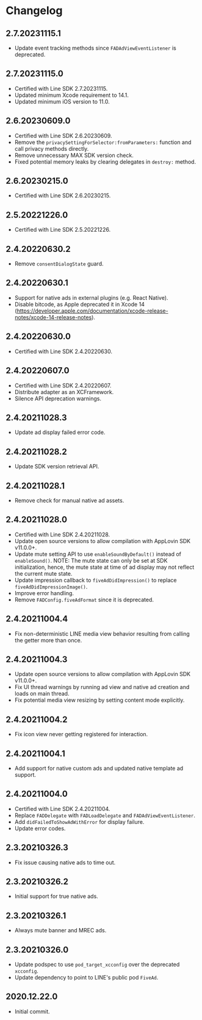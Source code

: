 # Changelog

## 2.7.20231115.1
* Update event tracking methods since `FADAdViewEventListener` is deprecated.

## 2.7.20231115.0
* Certified with Line SDK 2.7.20231115.
* Updated minimum Xcode requirement to 14.1.
* Updated minimum iOS version to 11.0.

## 2.6.20230609.0
* Certified with Line SDK 2.6.20230609.
* Remove the `privacySettingForSelector:fromParameters:` function and call privacy methods directly.
* Remove unnecessary MAX SDK version check.
* Fixed potential memory leaks by clearing delegates in `destroy:` method.   

## 2.6.20230215.0
* Certified with Line SDK 2.6.20230215.

## 2.5.20221226.0
* Certified with Line SDK 2.5.20221226.

## 2.4.20220630.2
* Remove `consentDialogState` guard.

## 2.4.20220630.1
* Support for native ads in external plugins (e.g. React Native).
* Disable bitcode, as Apple deprecated it in Xcode 14 (https://developer.apple.com/documentation/xcode-release-notes/xcode-14-release-notes).

## 2.4.20220630.0
* Certified with Line SDK 2.4.20220630.

## 2.4.20220607.0
* Certified with Line SDK 2.4.20220607.
* Distribute adapter as an XCFramework.
* Silence API deprecation warnings.

## 2.4.20211028.3
* Update ad display failed error code.

## 2.4.20211028.2
* Update SDK version retrieval API.

## 2.4.20211028.1
* Remove check for manual native ad assets.

## 2.4.20211028.0
* Certified with Line SDK 2.4.20211028.
* Update open source versions to allow compilation with AppLovin SDK v11.0.0+.
* Update mute setting API to use `enableSoundByDefault()` instead of `enableSound()`. NOTE: The mute state can only be set at SDK initialization, hence, the mute state at time of ad display may not reflect the current mute state.
* Update impression callback to `fiveAdDidImpression()` to replace `fiveAdDidImpressionImage()`.
* Improve error handling.
* Remove `FADConfig.fiveAdFormat` since it is deprecated.

## 2.4.20211004.4
* Fix non-deterministic LINE media view behavior resulting from calling the getter more than once. 

## 2.4.20211004.3
* Update open source versions to allow compilation with AppLovin SDK v11.0.0+.
* Fix UI thread warnings by running ad view and native ad creation and loads on main thread.
* Fix potential media view resizing by setting content mode explicitly.

## 2.4.20211004.2
* Fix icon view never getting registered for interaction.

## 2.4.20211004.1
* Add support for native custom ads and updated native template ad support.

## 2.4.20211004.0
* Certified with Line SDK 2.4.20211004.
* Replace `FADDelegate` with `FADLoadDelegate` and `FADAdViewEventListener`.
* Add `didFailedToShowAdWithError` for display failure.
* Update error codes.

## 2.3.20210326.3
* Fix issue causing native ads to time out.

## 2.3.20210326.2
* Initial support for true native ads.

## 2.3.20210326.1
* Always mute banner and MREC ads.

## 2.3.20210326.0
* Update podspec to use `pod_target_xcconfig` over the deprecated `xcconfig`.
* Update dependency to point to LINE's public pod `FiveAd`.
  
## 2020.12.22.0
* Initial commit.
